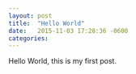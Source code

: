 ```yaml
---
layout: post
title:  "Hello World"
date:   2015-11-03 17:28:36 -0600
categories: 
---
```


Hello World, this is my first post.

